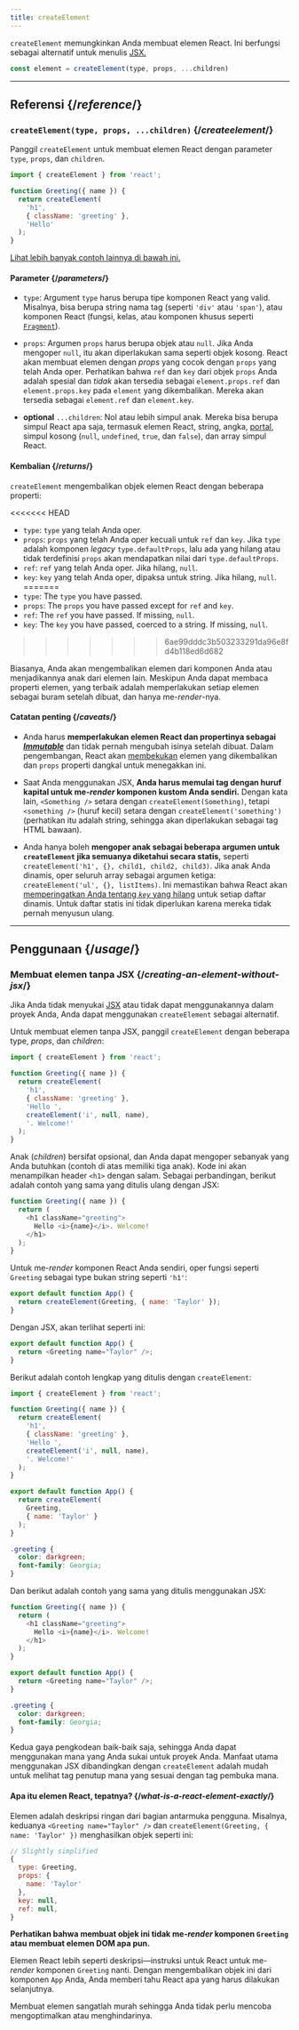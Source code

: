 ```yaml
---
title: createElement
---
```


<Intro>

`createElement` memungkinkan Anda membuat elemen React. Ini berfungsi sebagai alternatif untuk menulis [JSX.](/learn/writing-markup-with-jsx)

```js
const element = createElement(type, props, ...children)
```

</Intro>

<InlineToc />

---

## Referensi {/*reference*/}

### `createElement(type, props, ...children)` {/*createelement*/}

Panggil `createElement` untuk membuat elemen React dengan parameter `type`, `props`, dan `children`.

```js
import { createElement } from 'react';

function Greeting({ name }) {
  return createElement(
    'h1',
    { className: 'greeting' },
    'Hello'
  );
}
```

[Lihat lebih banyak contoh lainnya di bawah ini.](#usage)

#### Parameter {/*parameters*/}

* `type`: Argument `type` harus berupa tipe komponen React yang valid. Misalnya, bisa berupa string nama tag (seperti `'div'` atau `'span'`), atau komponen React (fungsi, kelas, atau komponen khusus seperti [`Fragment`](/reference/react/Fragment)).

* `props`: Argumen `props` harus berupa objek atau `null`. Jika Anda mengoper `null`, itu akan diperlakukan sama seperti objek kosong. React akan membuat elemen dengan *props* yang cocok dengan `props` yang telah Anda oper. Perhatikan bahwa `ref` dan `key` dari objek `props` Anda adalah spesial dan *tidak* akan tersedia sebagai `element.props.ref` dan `element.props.key` pada  `element` yang dikembalikan. Mereka akan tersedia sebagai `element.ref` dan `element.key`.

* **optional** `...children`: Nol atau lebih simpul anak. Mereka bisa berupa simpul React apa saja, termasuk elemen React, string, angka, [portal](/reference/react-dom/createPortal), simpul kosong (`null`, `undefined`, `true`, dan `false`), dan array simpul React.

#### Kembalian {/*returns*/}

`createElement` mengembalikan objek elemen React dengan beberapa properti:

<<<<<<< HEAD
* `type`: `type` yang telah Anda oper.
* `props`: `props` yang telah Anda oper kecuali untuk `ref` dan `key`. Jika `type` adalah komponen *legacy* `type.defaultProps`, lalu ada yang hilang atau tidak terdefinisi `props` akan mendapatkan nilai dari `type.defaultProps`.
* `ref`: `ref` yang telah Anda oper. Jika hilang, `null`.
* `key`: `key` yang telah Anda oper, dipaksa untuk string. Jika hilang, `null`.
=======
* `type`: The `type` you have passed.
* `props`: The `props` you have passed except for `ref` and `key`.
* `ref`: The `ref` you have passed. If missing, `null`.
* `key`: The `key` you have passed, coerced to a string. If missing, `null`.
>>>>>>> 6ae99dddc3b503233291da96e8fd4b118ed6d682

Biasanya, Anda akan mengembalikan elemen dari komponen Anda atau menjadikannya anak dari elemen lain. Meskipun Anda dapat membaca properti elemen, yang terbaik adalah memperlakukan setiap elemen sebagai buram setelah dibuat, dan hanya me-*render*-nya.

#### Catatan penting {/*caveats*/}

* Anda harus **memperlakukan elemen React dan propertinya sebagai [*Immutable*](https://en.wikipedia.org/wiki/Immutable_object)** dan tidak pernah mengubah isinya setelah dibuat. Dalam pengembangan, React akan [membekukan](https://developer.mozilla.org/en-US/docs/Web/JavaScript/Reference/Global_Objects/Object/freeze) elemen yang dikembalikan dan `props` properti dangkal untuk menegakkan ini.

* Saat Anda menggunakan JSX, **Anda harus memulai tag dengan huruf kapital untuk me-*render* komponen kustom Anda sendiri.** Dengan kata lain, `<Something />` setara dengan `createElement(Something)`, tetapi `<something />` (huruf kecil) setara dengan `createElement('something')` (perhatikan itu adalah string, sehingga akan diperlakukan sebagai tag HTML bawaan).

* Anda hanya boleh **mengoper anak sebagai beberapa argumen untuk `createElement` jika semuanya diketahui secara statis,** seperti `createElement('h1', {}, child1, child2, child3)`. Jika anak Anda dinamis, oper seluruh array sebagai argumen ketiga: `createElement('ul', {}, listItems)`. Ini memastikan bahwa React akan [memperingatkan Anda tentang *`key`* yang hilang](/learn/rendering-lists#keeping-list-items-in-order-with-key) untuk setiap daftar dinamis. Untuk daftar statis ini tidak diperlukan karena mereka tidak pernah menyusun ulang.

---

## Penggunaan {/*usage*/}

### Membuat elemen tanpa JSX {/*creating-an-element-without-jsx*/}

Jika Anda tidak menyukai [JSX](/learn/writing-markup-with-jsx) atau tidak dapat menggunakannya dalam proyek Anda, Anda dapat menggunakan `createElement` sebagai alternatif.

Untuk membuat elemen tanpa JSX, panggil `createElement` dengan beberapa <CodeStep step={1}>type</CodeStep>, <CodeStep step={2}>*props*</CodeStep>, dan <CodeStep step={3}>*children*</CodeStep>:

```js [[1, 5, "'h1'"], [2, 6, "{ className: 'greeting' }"], [3, 7, "'Hello ',"], [3, 8, "createElement('i', null, name),"], [3, 9, "'. Welcome!'"]]
import { createElement } from 'react';

function Greeting({ name }) {
  return createElement(
    'h1',
    { className: 'greeting' },
    'Hello ',
    createElement('i', null, name),
    '. Welcome!'
  );
}
```

<CodeStep step={3}>Anak (*children*)</CodeStep> bersifat opsional, dan Anda dapat mengoper sebanyak yang Anda butuhkan (contoh di atas memiliki tiga anak). Kode ini akan menampilkan header `<h1>` dengan salam. Sebagai perbandingan, berikut adalah contoh yang sama yang ditulis ulang dengan JSX:

```js [[1, 3, "h1"], [2, 3, "className=\\"greeting\\""], [3, 4, "Hello <i>{name}</i>. Welcome!"], [1, 5, "h1"]]
function Greeting({ name }) {
  return (
    <h1 className="greeting">
      Hello <i>{name}</i>. Welcome!
    </h1>
  );
}
```

Untuk me-*render* komponen React Anda sendiri, oper fungsi seperti `Greeting` sebagai <CodeStep step={1}>type</CodeStep> bukan string seperti `'h1'`:

```js [[1, 2, "Greeting"], [2, 2, "{ name: 'Taylor' }"]]
export default function App() {
  return createElement(Greeting, { name: 'Taylor' });
}
```

Dengan JSX, akan terlihat seperti ini:

```js [[1, 2, "Greeting"], [2, 2, "name=\\"Taylor\\""]]
export default function App() {
  return <Greeting name="Taylor" />;
}
```

Berikut adalah contoh lengkap yang ditulis dengan `createElement`:

<Sandpack>

```js
import { createElement } from 'react';

function Greeting({ name }) {
  return createElement(
    'h1',
    { className: 'greeting' },
    'Hello ',
    createElement('i', null, name),
    '. Welcome!'
  );
}

export default function App() {
  return createElement(
    Greeting,
    { name: 'Taylor' }
  );
}
```

```css
.greeting {
  color: darkgreen;
  font-family: Georgia;
}
```

</Sandpack>

Dan berikut adalah contoh yang sama yang ditulis menggunakan JSX:

<Sandpack>

```js
function Greeting({ name }) {
  return (
    <h1 className="greeting">
      Hello <i>{name}</i>. Welcome!
    </h1>
  );
}

export default function App() {
  return <Greeting name="Taylor" />;
}
```

```css
.greeting {
  color: darkgreen;
  font-family: Georgia;
}
```

</Sandpack>

Kedua gaya pengkodean baik-baik saja, sehingga Anda dapat menggunakan mana yang Anda sukai untuk proyek Anda. Manfaat utama menggunakan JSX dibandingkan dengan `createElement` adalah mudah untuk melihat tag penutup mana yang sesuai dengan tag pembuka mana.

<DeepDive>

#### Apa itu elemen React, tepatnya? {/*what-is-a-react-element-exactly*/}

Elemen adalah deskripsi ringan dari bagian antarmuka pengguna. Misalnya, keduanya `<Greeting name="Taylor" />` dan `createElement(Greeting, { name: 'Taylor' })` menghasilkan objek seperti ini:

```js
// Slightly simplified
{
  type: Greeting,
  props: {
    name: 'Taylor'
  },
  key: null,
  ref: null,
}
```

**Perhatikan bahwa membuat objek ini tidak me-*render* komponen `Greeting` atau membuat elemen DOM apa pun.**

Elemen React lebih seperti deskripsi—instruksi untuk React untuk me-*render* komponen `Greeting` nanti. Dengan mengembalikan objek ini dari komponen `App` Anda, Anda memberi tahu React apa yang harus dilakukan selanjutnya.

Membuat elemen sangatlah murah sehingga Anda tidak perlu mencoba mengoptimalkan atau menghindarinya.

</DeepDive>
